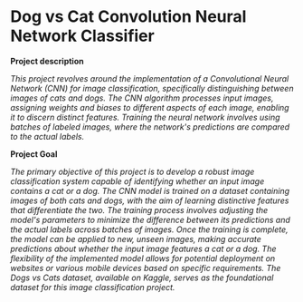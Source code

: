 # **Dog vs Cat Convolution Neural Network Classifier**

**Project description**

*This project revolves around the implementation of a Convolutional Neural Network (CNN) for image classification, specifically distinguishing between images of cats and dogs. The CNN algorithm processes input images, assigning weights and biases to different aspects of each image, enabling it to discern distinct features. Training the neural network involves using batches of labeled images, where the network's predictions are compared to the actual labels.*

**Project Goal**

*The primary objective of this project is to develop a robust image classification system capable of identifying whether an input image contains a cat or a dog. The CNN model is trained on a dataset containing images of both cats and dogs, with the aim of learning distinctive features that differentiate the two. The training process involves adjusting the model's parameters to minimize the difference between its predictions and the actual labels across batches of images. Once the training is complete, the model can be applied to new, unseen images, making accurate predictions about whether the input image features a cat or a dog. The flexibility of the implemented model allows for potential deployment on websites or various mobile devices based on specific requirements. The Dogs vs Cats dataset, available on Kaggle, serves as the foundational dataset for this image classification project.*
